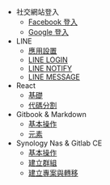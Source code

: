 * 社交網站登入
  * [Facebook 登入](docs/facebook-login.md)
  * [Google 登入](docs/google-login.md)
* LINE
  * [應用設置](docs/line-console.md)
  * [LINE LOGIN](docs/line-login.md)
  * [LINE NOTIFY](docs/line-notify.md)
  * [LINE MESSAGE](docs/line-message.md)
* React
  * [基礎](docs/react-basic.md)
  * [代碼分割](docs/react-advanced.md)
* Gitbook & Markdown
  * [基本操作](docs/gitbook-setup.md)
  * [元素](docs/gitbook-elements.md)
* Synology Nas & Gitlab CE
  * [基本操作](docs/nas-setup.md)
  * [建立群組](docs/nas-create-group.md)
  * [建立專案與轉移](docs/nas-create-group-project.md)
